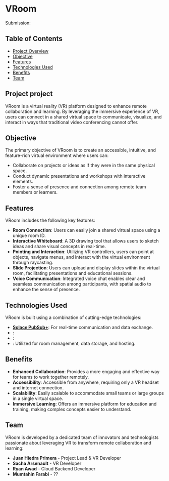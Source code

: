 # VRoom

Submission:

## Table of Contents

- [Project Overview](#project-overview)
- [Objective](#objective)
- [Features](#features)
- [Technologies Used](#technologies-used)
- [Benefits](#benefits)
- [Team](#team)

## Project project

VRoom is a virtual reality (VR) platform designed to enhance remote collaboration and learning. By leveraging the immersive experience of VR, users can connect in a shared virtual space to communicate, visualize, and interact in ways that traditional video conferencing cannot offer.

## Objective

The primary objective of VRoom is to create an accessible, intuitive, and feature-rich virtual environment where users can:
- Collaborate on projects or ideas as if they were in the same physical space.
- Conduct dynamic presentations and workshops with interactive elements.
- Foster a sense of presence and connection among remote team members or learners.

## Features

VRoom includes the following key features:
- **Room Connection**: Users can easily join a shared virtual space using a unique room ID.
- **Interactive Whiteboard**: A 3D drawing tool that allows users to sketch ideas and share visual concepts in real-time.
- **Pointing and Interaction**: Utilizing VR controllers, users can point at objects, navigate menus, and interact with the virtual environment through raycasting.
- **Slide Projection**: Users can upload and display slides within the virtual room, facilitating presentations and educational sessions.
- **Voice Communication**: Integrated voice chat enables clear and seamless communication among participants, with spatial audio to enhance the sense of presence.

## Technologies Used

VRoom is built using a combination of cutting-edge technologies:
- **[Solace PubSub+](https://solace.com/products/platform/)**: For real-time communication and data exchange.
- **[]()**:
- **[]()**:
- **[]()**: Utilized for room management, data storage, and hosting.

## Benefits

- **Enhanced Collaboration**: Provides a more engaging and effective way for teams to work together remotely.
- **Accessibility**: Accessible from anywhere, requiring only a VR headset and internet connection.
- **Scalability**: Easily scalable to accommodate small teams or large groups in a single virtual space.
- **Immersive Learning**: Offers an immersive platform for education and training, making complex concepts easier to understand.

## Team

VRoom is developed by a dedicated team of innovators and technologists passionate about leveraging VR to transform remote collaboration and learning:
- **Juan Hiedra Primera** - Project Lead & VR Developer
- **Sacha Arsenault** - VR Developer
- **Ryan Awad** - Cloud Backend Developer
- **Mumtahin Farabi** - ??
